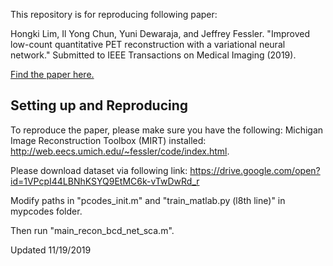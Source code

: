 This repository is for reproducing following paper: 

Hongki Lim, Il Yong Chun, Yuni Dewaraja, and Jeffrey Fessler. "Improved low-count quantitative PET reconstruction with a variational neural network." Submitted to IEEE Transactions on Medical Imaging (2019). 

[Find the paper here.](https://arxiv.org/abs/1906.02327)


## Setting up and Reproducing

To reproduce the paper, please make sure you have the following:
Michigan Image Reconstruction Toolbox (MIRT) installed: http://web.eecs.umich.edu/~fessler/code/index.html.  

Please download dataset via following link: 
https://drive.google.com/open?id=1VPcpI44LBNhKSYQ9EtMC6k-vTwDwRd_r

Modify paths in "pcodes_init.m" and "train_matlab.py (l8th line)" in mypcodes folder.

Then run "main_recon_bcd_net_sca.m".

Updated 11/19/2019

